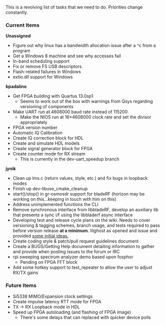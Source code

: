 This is a revolving list of tasks that we need to do.  Priorities change constantly.

### Current Items ###

**Unassigned**
- Figure out why linux has a bandwidth allocation issue after a ^c from a program
- Get a Windows 8 machine and see why accesses fail
- In-band scheduling support
- Fix or remove FS USB descriptors.
- Flash-related failures in Windows
- extio.dll support for Windows

**bpadalino**
- Get FPGA building with Quartus 13.0sp1
    - Seems to work out of the box with warnings from Qsys regarding versioning of components
- Make UART run at 4608000 baud rate instead of 115200
    - Make the NIOS run at 16*4608000 clock rate and set the divisor appropriately
- FPGA version number
- Automatic IQ Calibration
- Create IQ correction block for HDL
- Create and simulate HDL models
- Create signal generator block for FPGA
- Create counter mode for RX stream
   - This is currently in the dev-uart_speedup branch

**jynik**
- Clean up lms.c (return values, style, etc.) and fix bugs in loopback modes
- Finish up dev-libuse_cmake_cleanup
- start()/stop() in gr-osmosdr support for bladeRF (horizon may be working on this...keeping in touch with him on this)
- Address unimplemented functions the CLI
- Remove synchronous interface from libbladeRF, develop an auxiliary lib that presents a sync i/f using the libbladerf async interface
- Developing test and release cycle plans on the wiki. Needs to cover versioning & tagging schemes, branch usage, and tests required to pass before version release **at a minimum**. litghost as opened and issue and provided [some initial ideas.](https://github.com/Nuand/bladeRF/issues/105)
- Create coding style & patch/pull request guidelines document
- Create a BUGS/Getting Help document detailing information to gather and provide when posting issues to the forum or IRC
- rpi sweeping spectrum analyzer demo based upon fosphor
    - Pending on FPGA FFT block
- Add some hotkey support to test_repeater to allow the user to adjust RX/TX gains

### Future Items ###
- Si5338 MIMO/Expansion clock settings
- Create impulse latency RTT mode for FPGA
- TX -> RX Loopback mode in HDL
- Speed up FPGA autoloading (and flashing of FPGA image)
    - There's some delays that can replaced with quicker device polls